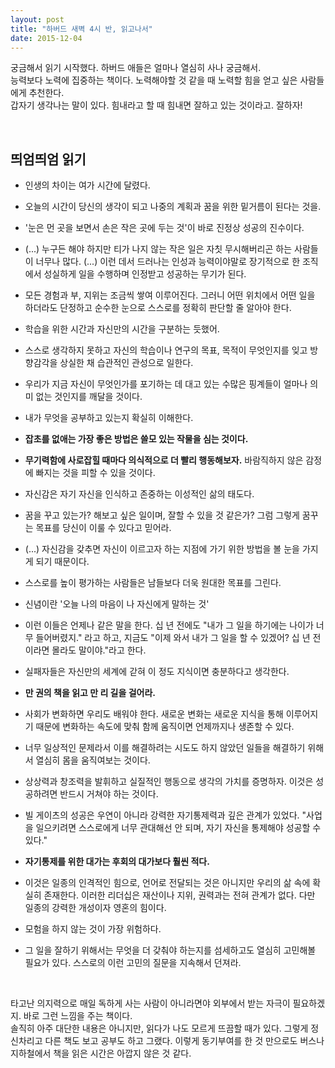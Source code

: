 ```yaml
---
layout: post
title: "하버드 새벽 4시 반, 읽고나서"
date: 2015-12-04
---
```


궁금해서 읽기 시작했다. 하버드 애들은 얼마나 열심히 사나 궁금해서.   
능력보다 노력에 집중하는 책이다. 노력해야할 것 같을 때 노력할 힘을 얻고 싶은 사람들에게 추천한다.   
갑자기 생각나는 말이 있다. 힘내라고 할 때 힘내면 잘하고 있는 것이라고. 잘하자!   

<br>

## 띄엄띄엄 읽기

- 인생의 차이는 여가 시간에 달렸다.
- 오늘의 시간이 당신의 생각이 되고 나중의 계획과 꿈을 위한 밑거름이 된다는 것을.

- '눈은 먼 곳을 보면서 손은 작은 곳에 두는 것'이 바로 진정상 성공의 진수이다.   
- (...) 누구든 해야 하지만 티가 나지 않는 작은 일은 자칫 무시해버리곤 하는 사람들이 너무나 많다. (...) 이런 데서 드러나는 인성과 능력이야말로 장기적으로 한 조직에서 성실하게 일을 수행하며 인정받고 성공하는 무기가 된다.
- 모든 경험과 부, 지위는 조금씩 쌓여 이루어진다. 그러니 어떤 위치에서 어떤 일을 하더라도 단정하고 순수한 눈으로 스스로를 정확히 판단할 줄 알아야 한다.

- 학습을 위한 시간과 자신만의 시간을 구분하는 듯했어.
- 스스로 생각하지 못하고 자신의 학습이나 연구의 목표, 목적이 무엇인지를 잊고 방향감각을 상실한 채 습관적인 관성으로 일한다.
- 우리가 지금 자신이 무엇인가를 포기하는 데 대고 있는 수많은 핑계들이 얼마나 의미 없는 것인지를 깨달을 것이다.
- 내가 무엇을 공부하고 있는지 확실히 이해한다.

- **잡초를 없애는 가장 좋은 방법은 쓸모 있는 작물을 심는 것이다.**
- **무기력함에 사로잡힐 때마다 의식적으로 더 빨리 행동해보자.** 바람직하지 않은 감정에 빠지는 것을 피할 수 있을 것이다.

- 자신감은 자기 자신을 인식하고 존중하는 이성적인 삶의 태도다.
- 꿈을 꾸고 있는가? 해보고 싶은 일이며, 잘할 수 있을 것 같은가? 그럼 그렇게 꿈꾸는 목표를 당신이 이룰 수 있다고 믿어라.
- (...) 자신감을 갖추면 자신이 이르고자 하는 지점에 가기 위한 방법을 볼 눈을 가지게 되기 때문이다.
- 스스로를 높이 평가하는 사람들은 남들보다 더욱 원대한 목표를 그린다.
- 신념이란 '오늘 나의 마음이 나 자신에게 말하는 것'

- 이런 이들은 언제나 같은 말을 한다. 십 년 전에도 "내가 그 일을 하기에는 나이가 너무 들어버렸지." 라고 하고, 지금도 "이제 와서 내가 그 일을 할 수 있겠어? 십 년 전이라면 몰라도 말이야."라고 한다.
- 실패자들은 자신만의 세계에 갇혀 이 정도 지식이면 충분하다고 생각한다.
- **만 권의 책을 읽고 만 리 길을 걸어라.**
- 사회가 변화하면 우리도 배워야 한다. 새로운 변화는 새로운 지식을 통해 이루어지기 때문에 변화하는 속도에 맞춰 함께 움직이면 언제까지나 생존할 수 있다.

- 너무 일상적인 문제라서 이를 해결하려는 시도도 하지 않았던 일들을 해결하기 위해서 열심히 몸을 움직여보는 것이다.
- 상상력과 창조력을 발휘하고 실질적인 행동으로 생각의 가치를 증명하자. 이것은 성공하려면 반드시 거쳐야 하는 것이다.

- 빌 게이츠의 성공은 우연이 아니라 강력한 자기통제력과 깊은 관계가 있었다. "사업을 일으키려면 스스로에게 너무 관대해선 안 되며, 자기 자신을 통제해야 성공할 수 있다."
- **자기통제를 위한 대가는 후회의 대가보다 훨씬 적다.**
- 이것은 일종의 인격적인 힘으로, 언어로 전달되는 것은 아니지만 우리의 삶 속에 확실히 존재한다. 이러한 리더십은 재산이나 지위, 권력과는 전혀 관계가 없다. 다만 일종의 강력한 개성이자 영혼의 힘이다.

- 모험을 하지 않는 것이 가장 위험하다.
- 그 일을 잘하기 위해서는 무엇을 더 갖춰야 하는지를 섬세하고도 열심히 고민해볼 필요가 있다. 스스로의 이런 고민의 질문을 지속해서 던져라.

<br>

타고난 의지력으로 매일 독하게 사는 사람이 아니라면야 외부에서 받는 자극이 필요하겠지. 바로 그런 느낌을 주는 책이다.   
솔직히 아주 대단한 내용은 아니지만, 읽다가 나도 모르게 뜨끔할 때가 있다. 그렇게 정신차리고 다른 책도 보고 공부도 하고 그랬다. 이렇게 동기부여를 한 것 만으로도 버스나 지하철에서 책을 읽은 시간은 아깝지 않은 것 같다.   
